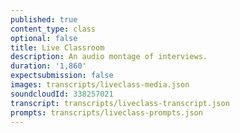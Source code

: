 ```yaml
---
published: true
content_type: class
optional: false
title: Live Classroom
description: An audio montage of interviews.
duration: '1,860'
expectsubmission: false
images: transcripts/liveclass-media.json
soundcloudId: 338257021
transcript: transcripts/liveclass-transcript.json
prompts: transcripts/liveclass-prompts.json
---
```


